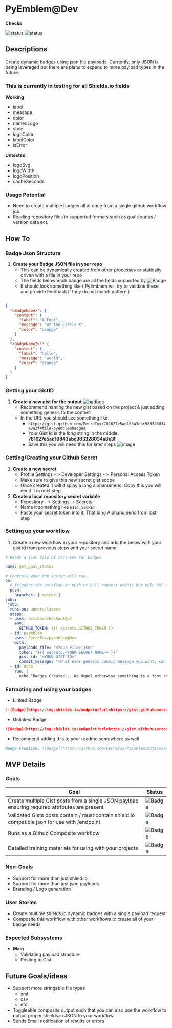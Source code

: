 # PyEmblem@Dev

**Checks**

![status](https://github.com/FerreTux/PyEmblem/actions/workflows/create_badges.yml/badge.svg)
![status](https://github.com/FerreTux/PyEmblem/actions/workflows/linting.yml/badge.svg)


## Descriptions
Create dynamic badges using json file payloads.
Currently, only JSON is being leveraged but there are plans to expand to more payload types in the future.

### This is currently in testing for all Shields.io fields
**Working**
- label
- message
- color
- namedLogo
- style
- logoColor
- labelColor
- isError

**Untested**

- logoSvg
- logoWidth
- logoPosition
- cacheSeconds

### Usage Potential
- Need to create multiple badges all at once from a single github workflow job
- Reading repository files in supported formats such as goals status / version data ect.

## How To
### Badge Json Structure
1. **Create your Badge JSON file in your repo**
    - This can be dynamically created from other processes or statically driven with a file in your repo
    - The fields below each badge are all the fields supported by ![Badge](https://img.shields.io/endpoint?url=https://gist.githubusercontent.com/FerreTux/761627e5ad10843ebc983328034a8e3f/raw/ShieldsBadge)
    - It should look something like ( PyEmblem will try to validate these and provide feedback if they do not match pattern )
```json
  
{
  "<BadgeName>": {
    "content": {
      "label": "A Foot",
      "message": "At the Circle K",
      "color": "orange"
    }
  },
  "<BadgeName2>": {
    "content": {
      "label": "hello",
      "message": "world",
      "color": "orange"
    }
  }
}
```

### Getting your GistID
1. **Create a new gist for the output** [![badbge](https://img.shields.io/endpoint?url=https://gist.githubusercontent.com/FerreTux/761627e5ad10843ebc983328034a8e3f/raw/GistBadge)](https://gist.github.com/)
    - Recommend naming the new gist based on the project & just adding something generic to the content
    - In the URL you should see something like
        - ```https://gist.github.com/FerreTux/761627e5ad10843ebc983328034a8e3f#file-pyemblembadges```
        - Your Gist Id is the long string in the middle: **761627e5ad10843ebc983328034a8e3f**
        - Save this you will need this for later steps ![image](https://i.imgur.com/0mFh5Kf.png)
       
### Getting/Creating your Github Secret
1. **Create a new secret**
    - Profile Settings - > Developer Settings - > Personal Access Token
    - Make sure to give this new secret gist scope
    - Once created it will display a long alphanumeric.  Copy this you will need it in next step
2. **Create a local repository secret variable**
    - Repository - > Settings -> Secrets
    - Name it something like ``` GIST_SECRET ```
    - Paste your secret token into it,  That long Alphanumeric from last step

### Setting up your workflow
1. Create a new workflow in your repository and add the below with your gist id from previous steps and your secret name
```yaml
# Reads a json file of statuses for badges

name: get_goal_status

# Controls when the action will run. 
on:
  # Triggers the workflow on push or pull request events but only for the master branch
  push:
    branches: [ master ]
jobs:
 job3:
  runs-on: ubuntu-latest
  steps:
  - uses: actions/checkout@v2
    env:
      GITHUB_TOKEN: ${{ secrets.GITHUB_TOKEN }}
  - id: pyemblem
    uses: FerreTux/pyemblem@Dev
    with:
      payloads_file: "<Your File>.json"
      token: "${{ secrets.<YOUR SECRET NAME>> }}"
      gist_id: "<YOUR GIST ID>"
      commit_message: "<What ever generic commit message you want, can be nonsense>"
  - id: echo
    run: |
      echo "Badges Created... We Hope? otherwise something is a foot at the Circle K"
```


### Extracting and using your badges
- Linked Badge
```md
[![Badge](https://img.shields.io/endpoint?url=https://gist.githubusercontent.com/<UserName>/<GistID>/raw/<BadgeName>)](httpe://place.tolink.to)
```
- Unlinked Badge
```md
![Badge](https://img.shields.io/endpoint?url=https://gist.githubusercontent.com/<UserName>/<GistID>/raw/<BadgeName>)
```

- Recommend adding this to your readme somewhere as well
```md
Badge Creation: ![Badge](https://github.com/FerreTux/PyEmblem/actions/workflows/your_workflow.yaml/badge.svg)
```


## MVP Details

### Goals

| Goal | Status |
| - | - |
| Create multiple Gist posts from a single JSON payload ensuring required attributes are present | ![Badge](https://img.shields.io/endpoint?url=https://gist.githubusercontent.com/FerreTux/761627e5ad10843ebc983328034a8e3f/raw/GoalBadge1) |
| Validated Gists posts contain / must contain shield.io compatible json for use with /endpoint | ![Badge](https://img.shields.io/endpoint?url=https://gist.githubusercontent.com/FerreTux/761627e5ad10843ebc983328034a8e3f/raw/GoalBadge2) |
| Runs as a Github Composite workflow | ![Badge](https://img.shields.io/endpoint?url=https://gist.githubusercontent.com/FerreTux/761627e5ad10843ebc983328034a8e3f/raw/GoalBadge3) |
| Detailed training materials for using with your projects | ![Badge](https://img.shields.io/endpoint?url=https://gist.githubusercontent.com/FerreTux/761627e5ad10843ebc983328034a8e3f/raw/GoalBadge4) |

### Non-Goals
- Support for more than just shield.io
- Support for more than just json payloads
- Branding / Logo generation

### User Stories
- Create multiple shields.io dynamic badges with a single payload request
- Composite this workflow with other workflows to create all of your badge needs

### Expected Subsystems
- **Main**
  - Validating payload structure
  - Posting to Gist

## Future Goals/ideas
- Support more stringable file types
  - xml
  - csv
  - etc.
- Toggleable composite output such that you can also use the workflow to output proper shields.io JSON to your workflow
- Sends Email notification of results or errors
